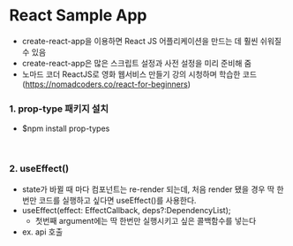 # React Sample App

- create-react-app을 이용하면 React JS 어플리케이션을 만드는 데 훨씬 쉬워질 수 있음
- create-react-app은 많은 스크립트 설정과 사전 설정을 미리 준비해 줌
- 노마드 코더 ReactJS로 영화 웹서비스 만들기 강의 시청하며 학습한 코드(https://nomadcoders.co/react-for-beginners)


### 1. prop-type 패키지 설치
- $npm install prop-types

<br>

### 2. useEffect()
- state가 바뀔 때 마다 컴포넌트는 re-render 되는데, 처음 render 됐을 경우 딱 한번만 코드를 실행하고 싶다면 useEffect()를 사용한다.
- useEffect(effect: EffectCallback, deps?:DependencyList);
    - 첫번째 argument에는 딱 한번만 실행시키고 싶은 콜백함수를 넣는다
- ex. api 호출